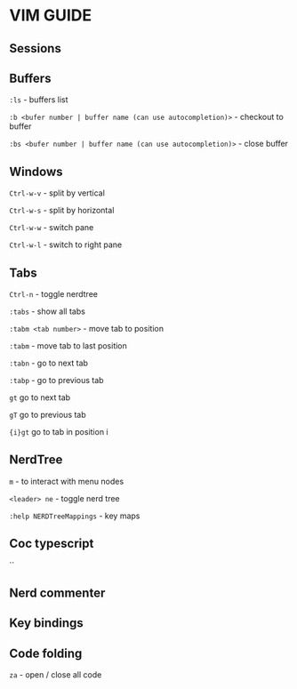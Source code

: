 # VIM GUIDE


## Sessions



## Buffers

`:ls` - buffers list

`:b <bufer number | buffer name (can use autocompletion)>` - checkout to buffer

`:bs <bufer number | buffer name (can use autocompletion)>` - close buffer


## Windows

`Ctrl-w-v` - split by vertical

`Ctrl-w-s` - split by horizontal

`Ctrl-w-w` - switch pane

`Ctrl-w-l` - switch to right pane


## Tabs

`Ctrl-n` - toggle nerdtree

`:tabs` - show all tabs

`:tabm <tab number>` - move tab to position

`:tabm` - move tab to last position

`:tabn` - go to next tab

`:tabp` - go to previous tab

`gt`            go to next tab

`gT`            go to previous tab

`{i}gt`         go to tab in position i

## NerdTree

`m` - to interact with menu nodes

`<leader> ne` - toggle nerd tree

`:help NERDTreeMappings` - key maps

## Coc typescript

``


## Nerd commenter


## Key bindings


## Code folding

`za` - open / close all code
